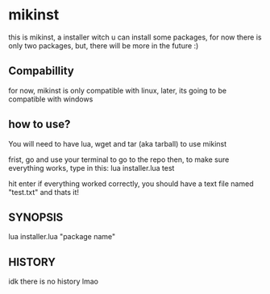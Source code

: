 # mikinst
this is mikinst, a installer witch u can install some packages, for now there is only two packages, but, there will be more in the future :)


Compabillity
-----------
for now, mikinst is only compatible with linux, later, its going to be compatible with windows 

how to use?
----------
You will need to have lua, wget and tar (aka tarball) to use mikinst

frist, go and use your terminal to go to the repo then, to make sure everything works, type in this:
lua installer.lua test

hit enter
if everything worked correctly, you should have a text file named "test.txt"
and thats it!


SYNOPSIS
--------
lua installer.lua "package name"


HISTORY
-----
idk there is no history lmao
